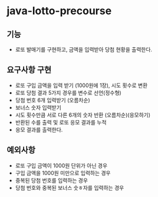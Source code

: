 # java-lotto-precourse

## 기능
- 로또 발매기를 구현하고, 금액을 입력받아 당첨 현황을 출력한다.


## 요구사항 구현
- 로또 구입 금액을 입력 받기 (1000원에 1장), 시도 횟수로 변환
- 로또 당첨 결과 5가지 경우를 변수로 선언(정수형)
- 당첨 번호 6개 입력받기 (오름차순)
- 보너스 숫자 입력받기
- 시도 횟수만큼 서로 다른 6개의 숫자 반환 (오름차순)(응모하기)
- 반환된 수를 출력 및 로또 응모 결과를 누적
- 응모 결과를 출력한다.

## 예외사항
- 로또 구입 금액이 1000원 단위가 아닌 경우
- 구입 금액을 1000원 미만으로 입력하는 경우
- 중복된 당첨 번호를 입력하는 경우
- 당첨 번호와 중복된 보너스 숫ㅎ자를 입력하는 경우